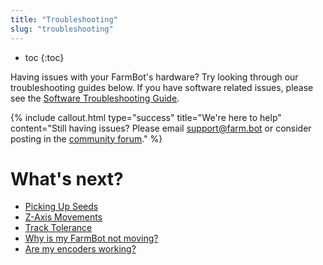 ```yaml
---
title: "Troubleshooting"
slug: "troubleshooting"
---
```


* toc
{:toc}

Having issues with your FarmBot's hardware? Try looking through our troubleshooting guides below. If you have software related issues, please see the [Software Troubleshooting Guide](https://software.farm.bot/docs/troubleshooting).

{%
include callout.html
type="success"
title="We're here to help"
content="Still having issues? Please email support@farm.bot or consider posting in the [community forum](https://forum.farmbot.org)."
%}


# What's next?

 * [Picking Up Seeds](troubleshooting/picking-up-seeds.md)
 * [Z-Axis Movements](troubleshooting/z-axis-movements.md)
 * [Track Tolerance](troubleshooting/track-tolerance.md)
 * [Why is my FarmBot not moving?](troubleshooting/why-is-my-farmbot-not-moving.md)
 * [Are my encoders working?](troubleshooting/are-my-encoders-working.md)
